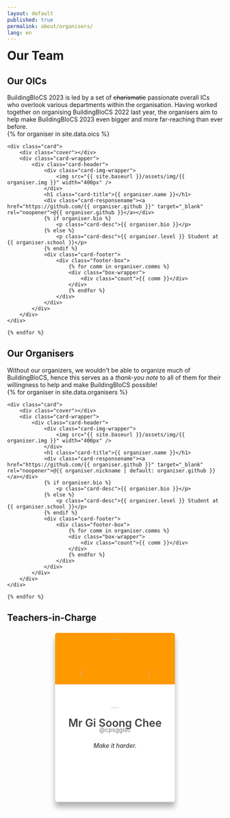 ```yaml
---
layout: default
published: true
permalink: about/organisers/
lang: en
---
```


<style>
    h1, div, p {
        margin: 0px;
        padding: 0px;
    }
    a{
        text-decoration: none;
        color: inherit;
    }
    .cover{
        height: 120px;
        width: 100%;
        background: #FF9900;
        position: absolute;
        left: 0px;
        top: 0px;
        border-top-left-radius: 5px;
        border-top-right-radius: 5px;
    }
    .card {
        position: relative;
        display: inline-block;
        background: #ffffff;
        border-radius: 5px;
        box-shadow:  0 12px 13px rgba(0,0,0,0.16), 0 12px 13px rgba(0,0,0,0.16);
        text-align: center;
        padding: 20px;
        margin: 5px;
        padding-top: 5px;
        transition: all 0.5s;
    }
    .card .fa-github {
        position: absolute;
        color: #646464;
        font-size: 20px;
        top: 10px;
        right: 10px;
    }
    .card .card-title {
        color: #434343;
        margin-bottom: -8px;
        font-size: 25px;
        font-weight: 600;
    }
    .card .card-responsename {
        margin-bottom: 20px;
        color: #797979;
    }
    .card .card-desc {
        font-weight: 500;
        width: 240px;
        margin: auto;
        display: block;
        color: #3c3c3c;
        height: 120px;
    }
    .card .card-img-wrapper {
        position: relative;
        height: 160px;
        width: 160px;
        margin: 10px auto;
        margin-bottom: 20px;
    }
    .card .card-img-wrapper img {
        height: 100%;
        width: 100%;
        border-radius: 50%;
    }
    .card .card-footer {
        margin-top: 40px;
    }
    .card .card-footer .footer-box {
        position: relative;
        border-top: 2px solid #FF9900;
        box-shadow: 0 3px 6px -1px rgb(0 0 0 / 26%), 0 2px 4px -1px rgb(0 0 0 / 6%);
        border-radius: 5px;
        margin: 0 auto;
        padding: 10px;
        display: flex;
        justify-content: space-around;
    }
    .card .card-footer .footer-box .box-wrapper {
        position: relative;
    }
    .card .card-footer .footer-box .box-wrapper .count {
        font-family: 'consolas'
        color: #434343;
        font-size: 20px;
        font-weight: 600;
    }
    .card .card-footer .footer-box .box-wrapper .box-text {
        font-size: 12px;
        font-weight: 600;
        color: #00000085;
        letter-spacing: 0.5px;
    }
</style>

# Our Team

<h2 style="text-align:left;">Our OICs</h2>

BuildingBloCS 2023 is led by a set of ~~charismatic~~ passionate overall ICs who overlook various departments within the organisation. Having worked together on organising BuildingBloCS 2022 last year, the organisers
aim to help make BuildingBloCS 2023 even bigger and more far-reaching than ever before.


<section>
    {% for organiser in site.data.oics %}

    <div class="card">
        <div class="cover"></div>
        <div class="card-wrapper">
            <div class="card-header">
                <div class="card-img-wrapper">
                    <img src="{{ site.baseurl }}/assets/img/{{ organiser.img }}" width="400px" />
                </div>
                <h1 class="card-title">{{ organiser.name }}</h1>
                <div class="card-responsename"><a href="https://github.com/{{ organiser.github }}" target="_blank" rel="noopener">@{{ organiser.github }}</a></div>
                {% if organiser.bio %}
                    <p class="card-desc">{{ organiser.bio }}</p>
                {% else %}
                    <p class="card-desc">{{ organiser.level }} Student at {{ organiser.school }}</p>
                {% endif %}
                <div class="card-footer">
                    <div class="footer-box">
                        {% for comm in organiser.comms %}
                        <div class="box-wrapper">
                            <div class="count">{{ comm }}</div>
                        </div>
                        {% endfor %}
                    </div>
                </div>
            </div>
        </div>
    </div>

    {% endfor %}
</section>


<h2 style="text-align:left;">Our Organisers</h2>

Without our organizers, we wouldn't be able to organize much of BuildingBloCS, hence this serves as a _thank-you note_ to all of them for their willingness to help and make BuildingBloCS possible!

<section>
    {% for organiser in site.data.organisers %}

    <div class="card">
        <div class="cover"></div>
        <div class="card-wrapper">
            <div class="card-header">
                <div class="card-img-wrapper">
                    <img src="{{ site.baseurl }}/assets/img/{{ organiser.img }}" width="400px" />
                </div>
                <h1 class="card-title">{{ organiser.name }}</h1>
                <div class="card-responsename"><a href="https://github.com/{{ organiser.github }}" target="_blank" rel="noopener">@{{ organiser.nickname | default: organiser.github }}</a></div>
                {% if organiser.bio %}
                    <p class="card-desc">{{ organiser.bio }}</p>
                {% else %}
                    <p class="card-desc">{{ organiser.level }} Student at {{ organiser.school }}</p>
                {% endif %}
                <div class="card-footer">
                    <div class="footer-box">
                        {% for comm in organiser.comms %}
                        <div class="box-wrapper">
                            <div class="count">{{ comm }}</div>
                        </div>
                        {% endfor %}
                    </div>
                </div>
            </div>
        </div>
    </div>

    {% endfor %}
</section>

<h2 style="text-align:left;">Teachers-in-Charge</h2>

<section align="center">
    <div class="card">
        <div class="cover"></div>
        <div class="card-wrapper">
            <div class="card-header">
                <div class="card-img-wrapper">
                    <img src="{{ site.baseurl }}/assets/img/gipeh.png" width="400px" />
                </div>
                <h1 class="card-title">Mr Gi Soong Chee</h1>
                <div class="card-responsename"><a href="https://github.com/dhsgisc" target="_blank" rel="noopener">@cpsggisc</a></div>
                <p class="card-desc"><i>Make it harder.</i></p>
            </div>
        </div>
    </div>
</section>
